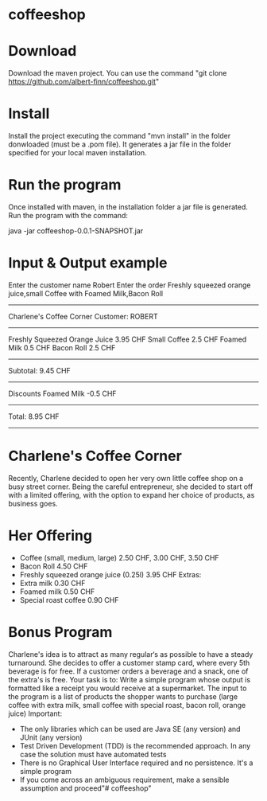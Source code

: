 # coffeeshop

# Download 
Download the maven project. You can use the command "git clone https://github.com/albert-finn/coffeeshop.git"

# Install 
Install the project executing the command "mvn install" in the folder donwloaded (must be a .pom file). It generates a jar file in the folder specified for your local maven installation. 

# Run the program
Once installed with maven, in the installation folder a jar file is generated. Run the program with the command:

java -jar coffeeshop-0.0.1-SNAPSHOT.jar

# Input & Output example
Enter the customer name
Robert
Enter the order
Freshly squeezed orange juice,small Coffee with Foamed Milk,Bacon Roll
*****************************************
Charlene's Coffee Corner
Customer:                     ROBERT
*****************************************
Freshly Squeezed Orange Juice 3.95 CHF
Small Coffee                  2.5 CHF
Foamed Milk                   0.5 CHF
Bacon Roll                    2.5 CHF
*****************************************
Subtotal:                        9.45 CHF
*****************************************
Discounts
Foamed Milk                   -0.5 CHF
*****************************************
Total:                        8.95 CHF
*****************************************

# Charlene's Coffee Corner
Recently, Charlene decided to open her very own little coffee shop on a busy street corner.
Being the careful entrepreneur, she decided to start off with a limited offering, with the option to expand her choice of products, as 
business goes.
# Her Offering
- Coffee (small, medium, large) 2.50 CHF, 3.00 CHF, 3.50 CHF
- Bacon Roll 4.50 CHF
- Freshly squeezed orange juice (0.25l) 3.95 CHF
Extras:
- Extra milk 0.30 CHF
- Foamed milk 0.50 CHF
- Special roast coffee 0.90 CHF
# Bonus Program
Charlene's idea is to attract as many regular‘s as possible to have a steady turnaround.
She decides to offer a customer stamp card, where every 5th beverage is for free.
If a customer orders a beverage and a snack, one of the extra's is free.
Your task is to:
Write a simple program whose output is formatted like a receipt you would receive at a supermarket.
The input to the program is a list of products the shopper wants to purchase (large coffee with extra milk, small coffee with special roast, 
bacon roll, orange juice)
Important:
- The only libraries which can be used are Java SE (any version) and JUnit (any version)
- Test Driven Development (TDD) is the recommended approach. In any case the solution must have automated tests
- There is no Graphical User Interface required and no persistence. It's a simple program
- If you come across an ambiguous requirement, make a sensible assumption and proceed"# coffeeshop" 
